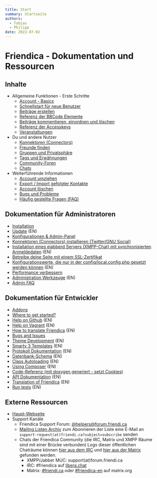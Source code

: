 ```yaml
---
title: Start
summary: Startseite
authors:
  - Tobias
  - Philipp
date: 2022-07-02
---
```

# Friendica - Dokumentation und Ressourcen

## Inhalte

* Allgemeine Funktionen - Erste Schritte
	* [Account - Basics](user/account-basics.md)
	* [Schnellstart für neue Benutzer](user/quick-start/guide.md)
	* [Beiträge erstellen](user/text-editor.md)
	* [Referenz der BBCode Elemente](user/bbcode.md)
	* [Beiträge kommentieren, einordnen und löschen](user/text-comment.md)
	* [Referenz der Accesskeys](../user/accesskeys.md)
    * [Veranstaltungen](user/events.md)
* Du und andere Nutzer
	* [Konnektoren (Connectors)](user/connectors.md)
	* [Freunde finden](user/making-friends.md)
	* [Gruppen und Privatsphäre](user/groups-and-privacy.md)
	* [Tags und Erwähnungen](user/tags-and-mentions.md)
	* [Community-Foren](user/forums.md)
	* [Chats](user/chats.md)
* Weiterführende Informationen
    * [Account umziehen](user/move-account.md)
    * [Export / Import gefolgter Kontakte](user/export-import-contacts.md)
    * [Account löschen](user/remove-account.md)
    * [Bugs und Probleme](bugs-and-issues.md)
    * [Häufig gestellte Fragen (FAQ)](user/faq.md)

## Dokumentation für Administratoren

* [Installation](admin/install.md)
* [Update](../admin/update.md) (EN)
* [Konfigurationen & Admin-Panel](admin/settings.md)
* [Konnektoren (Connectors) installieren (Twitter/GNU Social)](../admin/installing-connectors.md)
* [Installation eines ejabberd Servers (XMPP-Chat) mit synchronisierten Anmeldedaten](../admin/install-ejabberd.md) (EN)
* [Betreibe deine Seite mit einem SSL-Zertifikat](admin/ssl.md)
* [Konfigurationswerte, die nur in der config/local.config.php gesetzt werden können](../admin/config.md) (EN)
* [Performance verbessern](admin/improve-performance.md)
* [Administration Werkzeuge](../admin/tools.md) (EN)
* [Admin FAQ](admin/faq.md)

## Dokumentation für Entwickler

* [Addons](developer/addons.md)
* [Where to get started?](developer/index.md)
* [Help on Github](../developer/github.md) (EN)
* [Help on Vagrant](../developer/vagrant.md) (EN)
* [How to translate Friendica](../developer/translations.md) (EN)
* [Bugs and Issues](bugs-and-issues.md)
* [Theme Development](../developer/themes.md) (EN)
* [Smarty 3 Templates](../developer/smarty3-templates.md) (EN)
* [Protokoll Dokumentation](../spec/protocol/protocol.md) (EN)
* [Datenbank-Schema](../spec/database/index.md) (EN)
* [Class Autoloading](../developer/autoloader.md) (EN)
* [Using Composer](../developer/composer.md) (EN)
* [Code-Referenz (mit doxygen generiert - setzt Cookies)](/html/)
* [API Dokumentation](../spec/api/index.md) (EN)
* [Translation of Friendica](../developer/translations.md) (EN)
* [Run tests](../developer/tests.md) (EN)

## Externe Ressourcen

* [Haupt-Webseite](https://friendi.ca)
* Support Kanäle
  * Friendica Support Forum: [@helpers@forum.friendi.ca](https://forum.friendi.ca/~helpers)
  * [Mailing Listen Archiv](http://mailman.friendi.ca/mailman/listinfo/support-friendi.ca) zum Abonnieren der Liste eine E-Mail an ``support-request(at)friendi.ca?subject=subscribe`` senden
  * Chats der Friendica Community (die IRC, Matrix und XMPP Räume sind mit einer Brücke verbunden) Logs dieser öffentlichen Chaträume können [hier aus dem IRC](https://gnusociarg.nsupdate.info/2021/%23frie) und [hier aus der Matrix](https://view.matrix.org/alias/%23friendi.ca:matrix.org/) gefunden werden.
    * XMPP/Jabber MUC: support(at)forum.friendi.ca
    * IRC: #friendica auf [libera.chat](https://web.libera.chat/?channels=#friendica)
    * Matrix: [#friendi.ca](https://matrix.to/#/#friendi.ca:matrix.org) oder [#friendica-en](https://matrix.to/#/#friendica-en:matrix.org) auf matrix.org
